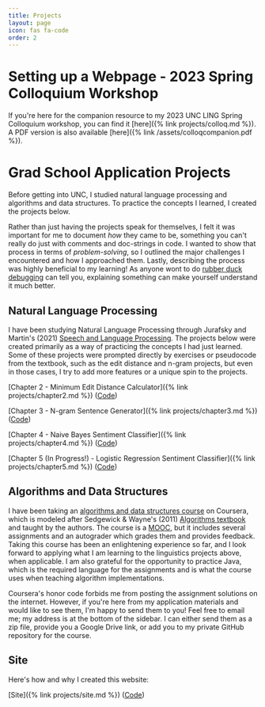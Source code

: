 ```yaml
---
title: Projects
layout: page
icon: fas fa-code
order: 2
---
```

# Setting up a Webpage - 2023 Spring Colloquium Workshop

If you're here for the companion resource to my 2023 UNC LING Spring Colloquium workshop, you can find it [here]({% link projects/colloq.md %}). A PDF version is also available [here]({% link /assets/colloqcompanion.pdf %}).

# Grad School Application Projects

Before getting into UNC, I studied natural language processing and algorithms and data structures. To practice the concepts I learned, I created the projects below.

Rather than just having the projects speak for themselves, I felt it was important for me to document _how_ they came to be, something you can't really do just with comments and doc-strings in code. I wanted to show that process in terms of _problem-solving_, so I outlined the major challenges I encountered and how I approached them. Lastly, describing the process was highly beneficial to my learning! As anyone wont to do [rubber duck debugging](https://en.wikipedia.org/wiki/Rubber_duck_debugging) can tell you, explaining something can make yourself understand it much better.

## Natural Language Processing

I have been studying Natural Language Processing through Jurafsky and Martin's (2021) [Speech and Language Processing](https://web.stanford.edu/~jurafsky/slp3/). The projects below were created primarily as a way of practicing the concepts I had just learned. Some of these projects were prompted directly by exercises or pseudocode from the textbook, such as the edit distance and n-gram projects, but even in those cases, I try to add more features or a unique spin to the projects.   

[Chapter 2 - Minimum Edit Distance Calculator]({% link projects/chapter2.md %}) ([Code](https://github.com/lucasadelino/Learning-Compling/blob/main/Textbooks/Speech%20and%20Language%20Processing%20(Jurafsky%2C%20Martin)/Chapter%202%20-%20Regular%20Expressions%2C%20Text%20Normalization%2C%20Edit%20Distance/mineditbacktrace.py))

[Chapter 3 - N-gram Sentence Generator]({% link projects/chapter3.md %}) ([Code](https://github.com/lucasadelino/Learning-Compling/blob/main/Textbooks/Speech%20and%20Language%20Processing%20(Jurafsky%2C%20Martin)/Chapter%203%20-%20N-gram%20Language%20Models/ngram.py))

[Chapter 4 - Naive Bayes Sentiment Classifier]({% link projects/chapter4.md %}) ([Code](https://github.com/lucasadelino/Learning-Compling/tree/main/Textbooks/Speech%20and%20Language%20Processing%20(Jurafsky%2C%20Martin)/Chapter%204%20-%20Naive%20Bayes%20and%20Sentiment%20Classification))

[Chapter 5 (In Progress!) - Logistic Regression Sentiment Classifier]({% link projects/chapter5.md %}) ([Code](https://github.com/lucasadelino/Learning-Compling/tree/main/Textbooks/Speech%20and%20Language%20Processing%20(Jurafsky%2C%20Martin)/Chapter%205%20-%20Logistic%20Regression)) 

## Algorithms and Data Structures

I have been taking an [algorithms and data structures course](https://www.coursera.org/learn/algorithms-part1) on Coursera, which is modeled after Sedgewick & Wayne's (2011) [Algorithms textbook](https://algs4.cs.princeton.edu/home/) and taught by the authors. The course is a [MOOC](https://en.wikipedia.org/wiki/Massive_open_online_course), but it includes several assignments and an autograder which grades them and provides feedback. Taking this course has been an enlightening experience so far, and I look forward to applying what I am learning to the linguistics projects above, when applicable. I am also grateful for the opportunity to practice Java, which is the required language for the assignments and is what the course uses when teaching algorithm implementations.

Coursera's honor code forbids me from posting the assignment solutions on the internet. However, if you're here from my application materials and would like to see them, I'm happy to send them to you! Feel free to email me; my address is at the bottom of the sidebar. I can either send them as a zip file, provide you a Google Drive link, or add you to my private GitHub repository for the course. 

## Site

Here's how and why I created this website:

[Site]({% link projects/site.md %}) ([Code](https://github.com/lucasadelino/lucasadelino.github.io))